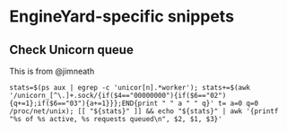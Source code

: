 # EngineYard-specific snippets

## Check Unicorn queue

This is from @jimneath

```
stats=$(ps aux | egrep -c 'unicor[n].*worker'); stats+=$(awk '/unicorn_[^\.]+.sock/{if($4=="00000000"){if($6=="02"){q+=1};if($6=="03"){a+=1}}};END{print " " a " " q}' t= a=0 q=0 /proc/net/unix); [[ "${stats}" ]] && echo "${stats}" | awk '{printf "%s of %s active, %s requests queued\n", $2, $1, $3}'
```
